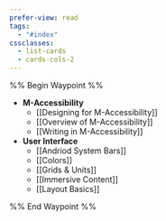 ```yaml
---
prefer-view: read
tags:
  - "#index"
cssclasses:
  - list-cards
  - cards-cols-2
---
```

%% Begin Waypoint %%
- **M-Accessibility**
	- [[Designing for M-Accessibility]]
	- [[Overview of M-Accessibility]]
	- [[Writing in M-Accessibility]]
- **User Interface**
	- [[Andriod System Bars]]
	- [[Colors]]
	- [[Grids & Units]]
	- [[Immersive Content]]
	- [[Layout Basics]]

%% End Waypoint %%
